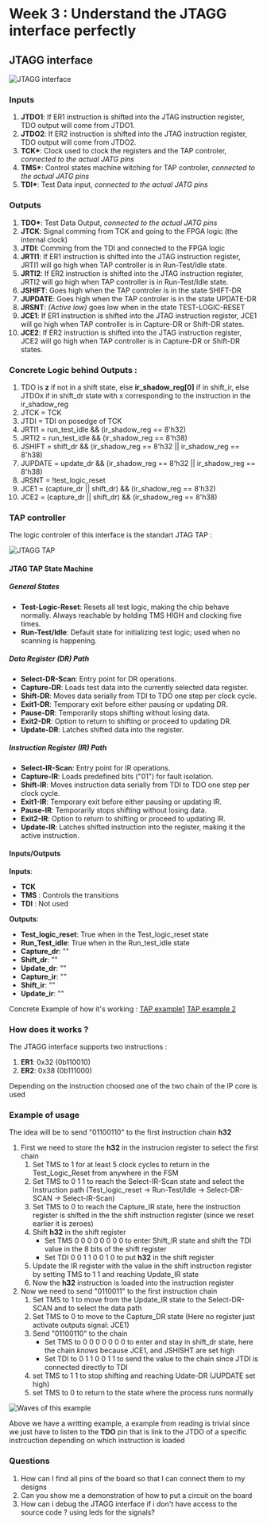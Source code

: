 # Week 3 : Understand the JTAGG interface perfectly

## JTAGG interface

![JTAGG interface](image/Capture%20d’écran%202025-03-03%20à%2010.23.58.png)  

### Inputs

1. **JTDO1**: If ER1 instruction is shifted into the JTAG instruction register, TDO output will come from JTDO1.
2. **JTDO2**: If ER2 instruction is shifted into the JTAG instruction register, TDO output will come from JTDO2.
3. **TCK\***: Clock used to clock the registers and the TAP controler, *connected to the actual JATG pins*
4. **TMS\***: Control states machine witching for TAP controler, *connected to the actual JATG pins*
5. **TDI\***: Test Data input, *connected to the actual JATG pins*

### Outputs

1. **TDO\***: Test Data Output, *connected to the actual JATG pins*
2. **JTCK**: Signal comming from TCK and going to the FPGA logic (the internal clock)
3. **JTDI**: Comming from the TDI and connected to the FPGA logic
4. **JRTI1**: If ER1 instruction is shifted into the JTAG instruction register, JRTI1 will go high when TAP controller is in Run-Test/Idle state.
5. **JRTI2**: If ER2 instruction is shifted into the JTAG instruction register, JRTI2 will go high when TAP controller is in Run-Test/Idle state.
6. **JSHIFT**: Goes high when the TAP controler is in the state SHIFT-DR
7. **JUPDATE**: Goes high when the TAP controler is in the state UPDATE-DR
8. **JRSNT**: *(Active low)* goes low when in the state TEST-LOGIC-RESET
9. **JCE1**:  If ER1 instruction is shifted into the JTAG instruction register, JCE1 will go high when TAP controller is in Capture-DR or Shift-DR states.
10. **JCE2**:  If ER2 instruction is shifted into the JTAG instruction register, JCE2 will go high when TAP controller is in Capture-DR or Shift-DR states.

### Concrete Logic behind Outputs :

1. TDO is **z** if not in a shift state, else **ir_shadow_reg\[0\]** if in shift_ir, else JTDOx if in shift_dr state with x corresponding to the instruction in the ir_shadow_reg
2. JTCK = TCK
3. JTDI = TDI on posedge of TCK
4. JRTI1 = run_test_idle && (ir_shadow_reg == 8'h32)
5. JRTI2 = run_test_idle && (ir_shadow_reg == 8'h38)
6. JSHIFT = shift_dr  && (ir_shadow_reg == 8'h32 || ir_shadow_reg == 8'h38)
7. JUPDATE = update_dr  && (ir_shadow_reg == 8'h32 || ir_shadow_reg == 8'h38)
8. JRSNT = !test_logic_reset
9. JCE1 = (capture_dr || shift_dr) && (ir_shadow_reg == 8'h32)
10. JCE2 = (capture_dr || shift_dr) && (ir_shadow_reg == 8'h38)

### TAP controller

The logic controler of this interface is the standart JTAG TAP :  

![JTAGG TAP](image/jtag-FSM2.png)

#### JTAG TAP State Machine

##### General States

- **Test-Logic-Reset**: Resets all test logic, making the chip behave normally. Always reachable by holding TMS HIGH and clocking five times.
- **Run-Test/Idle**: Default state for initializing test logic; used when no scanning is happening.

##### Data Register (DR) Path

- **Select-DR-Scan**: Entry point for DR operations.
- **Capture-DR**: Loads test data into the currently selected data register.
- **Shift-DR**: Moves data serially from TDI to TDO one step per clock cycle.
- **Exit1-DR**: Temporary exit before either pausing or updating DR.
- **Pause-DR**: Temporarily stops shifting without losing data.
- **Exit2-DR**: Option to return to shifting or proceed to updating DR.
- **Update-DR**: Latches shifted data into the register.

##### Instruction Register (IR) Path

- **Select-IR-Scan**: Entry point for IR operations.
- **Capture-IR**: Loads predefined bits ("01") for fault isolation.
- **Shift-IR**: Moves instruction data serially from TDI to TDO one step per clock cycle.
- **Exit1-IR**: Temporary exit before either pausing or updating IR.
- **Pause-IR**: Temporarily stops shifting without losing data.
- **Exit2-IR**: Option to return to shifting or proceed to updating IR.
- **Update-IR**: Latches shifted instruction into the register, making it the active instruction.

#### Inputs/Outputs

**Inputs**: 

- **TCK**
- **TMS** : Controls the transitions
- **TDI** : Not used

**Outputs**:

- **Test_logic_reset**: True when in the Test_logic_reset state
- **Run_Test_idle**: True when in the Run_test_idle state
- **Capture_dr**: ""
- **Shift_dr**: ""
- **Update_dr**: ""
- **Capture_ir**: ""
- **Shift_ir**: ""
- **Update_ir**: ""

Concrete Example of how it's working : [TAP example1](https://interrupt.memfault.com/blog/diving-into-jtag-part1) [TAP example 2](https://github.com/openrisc/openOCD/blob/master/doc/manual/primer/jtag.txt)


### How does it works ?

The JTAGG interface supports two instructions :

1. **ER1**: 0x32 (0b110010)
2. **ER2**: 0x38 (0b111000)

Depending on the instruction choosed one of the two chain of the IP core is used

### Example of usage

The idea will be to send "01100110" to the first instruction chain **h32**

1. First we need to store the **h32** in the instrucion register to select the first chain
    1. Set TMS to 1 for at least 5 clock cycles to return in the Test_Logic_Reset from anywhere in the FSM
    2. Set TMS to 0 1 1 to reach the Select-IR-Scan state and select the Instruction path (Test_logic_reset -> Run-Test/Idle -> Select-DR-SCAN -> Select-IR-Scan)
    3. Set TMS to 0 to reach the Capture_IR state, here the instruction register is shifted in the the shift instruction register (since we reset earlier it is zeroes)
    4. Shift **h32** in the shift register
       - Set TMS 0 0 0 0 0 0 0 0 to enter Shift_IR state and shift the TDI value in the 8 bits of the shift register
       - Set TDI 0 0 1 1 0 0 1 0 to put **h32** in the shift register
    5. Update the IR register with the value in the shift instruction register by setting TMS to 1 1 and reaching Update_IR state
    6. Now the **h32** instruction is loaded into the instruction register
2. Now we need to send "0110011" to the first instruction chain
    1. Set TMS to 1 to move from the Update_IR state to the Select-DR-SCAN and to select the data path
    2. Set TMS to 0 to move to the Capture_DR state (Here no register just activate outputs signal: JCE1)
    3. Send "01100110" to the chain
       - Set TMS to 0 0 0 0 0 0 0 to enter and stay in shift_dr state, here the chain *knows* because JCE1, and JSHISHT are set high
       - Set TDI to 0 1 1 0 0 1 1 to send the value to the chain since JTDI is connected directly to TDI
    4. set TMS to 1 1 to stop shifting and reaching Udate-DR (JUPDATE set high)
    5. set TMS to 0 to return to the state where the process runs normally

![Waves of this example](image/waveform.png)

Above we have a writting example, a example from reading is trivial since we just have to listen to the **TDO** pin that is link to the JTDO of a specific instrcuction depending on which instruction is loaded

### Questions

1. How can I find all pins of the board so that I can connect them to my designs
2. Can you show me a demonstration of how to put a circuit on the board
3. How can i debug the JTAGG interface if i don't have access to the source code ? using leds for the signals?